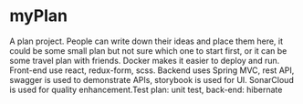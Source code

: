 # myPlan
A plan project. People can write down their ideas and place them here, it could be some small plan but not sure which one to start first, or it can be some travel plan with friends.
Docker makes it easier to deploy and run. Front-end use react, redux-form, scss. Backend uses Spring MVC, rest API, swagger is used to demonstrate APIs, storybook is used for UI. SonarCloud is used for quality enhancement.Test plan: unit test, back-end: hibernate
